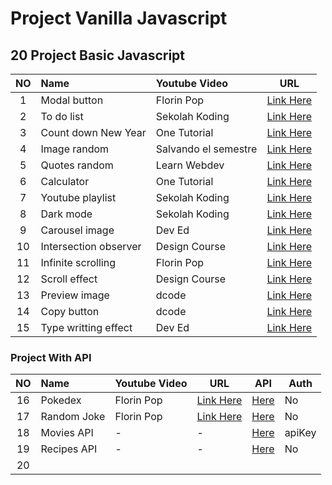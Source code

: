 # Project Vanilla Javascript

## 20 Project Basic Javascript

| NO  | Name                  | Youtube Video        | URL                                       |
| :-: | :-------------------- | :------------------- | ----------------------------------------- |
|  1  | Modal button          | Florin Pop           | [Link Here](https://youtu.be/XH5OW46yO8I) |
|  2  | To do list            | Sekolah Koding       | [Link Here](https://youtu.be/De-pksZy6a0) |
|  3  | Count down New Year   | One Tutorial         | [Link Here](https://youtu.be/AbmVRYZ_AwE) |
|  4  | Image random          | Salvando el semestre | [Link Here](https://youtu.be/Ogqo4YLrO3s) |
|  5  | Quotes random         | Learn Webdev         | [Link Here](https://youtu.be/NmstSmMykqc) |
|  6  | Calculator            | One Tutorial         | [Link Here](https://youtu.be/BuZtAqk5LIY) |
|  7  | Youtube playlist      | Sekolah Koding       | [Link Here](https://youtu.be/ZPFon7jXuBU) |
|  8  | Dark mode             | Sekolah Koding       | [Link Here](https://youtu.be/CHQjXi2KsbM) |
|  9  | Carousel image        | Dev Ed               | [Link Here](https://youtu.be/KcdBOoK3Pfw) |
| 10  | Intersection observer | Design Course        | [Link Here](https://youtu.be/_5Bu3JY-ZHc) |
| 11  | Infinite scrolling    | Florin Pop           | [Link Here](https://youtu.be/L8X4zAsoxb4) |
| 12  | Scroll effect         | Design Course        | [Link Here](https://youtu.be/Dxm6EwvQIl8) |
| 13  | Preview image         | dcode                | [Link Here](https://youtu.be/VElnT8EoEEM) |
| 14  | Copy button           | dcode                | [Link Here](https://youtu.be/NHg6jQajaMs) |
| 15  | Type writting effect  | Dev Ed               | [Link Here](https://youtu.be/PuOGBacTYAY) |

### Project With API

| NO  | Name        | Youtube Video | URL                                       | API                                                | Auth   |
| :-: | :---------- | :------------ | ----------------------------------------- | -------------------------------------------------- | ------ |
| 16  | Pokedex     | Florin Pop    | [Link Here](https://youtu.be/XL68br6JyYs) | [Here](https://pokeapi.co)                         | No     |
| 17  | Random Joke | Florin Pop    | [Link Here](https://youtu.be/qMf8KCOwnuc) | [Here](https://icanhazdadjoke.com/)                | No     |
| 18  | Movies API  | -             | -                                         | [Here](http://www.omdbapi.com/)                    | apiKey |
| 19  | Recipes API | -             | -                                         | [Here](https://github.com/public-apis/public-apis) | No     |
| 20  |             |               |                                           |                                                    |        |
